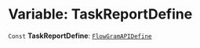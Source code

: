 # Variable: TaskReportDefine

`Const` **TaskReportDefine**: [`FlowGramAPIDefine`](/auto-docs/interface/interfaces/FlowGramAPIDefine.md)
